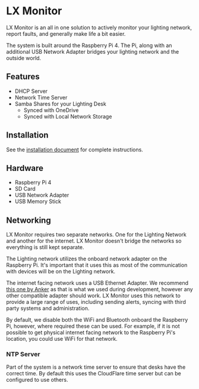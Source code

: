 # LX Monitor

LX Monitor is an all in one solution to actively monitor your lighting network, report faults, and generally make life a bit easier.

The system is built around the Raspberry Pi 4. The Pi, along with an additional USB Network Adapter bridges your lighting network and the outside world.

## Features

- DHCP Server
- Network Time Server
- Samba Shares for your Lighting Desk
    - Synced with OneDrive
    - Synced with Local Network Storage

## Installation

See the [installation document](INSTALLATION.md) for complete instructions.

## Hardware

- Raspberry Pi 4
- SD Card
- USB Network Adapter
- USB Memory Stick

## Networking

LX Monitor requires two separate networks. One for the Lighting Network and another for the internet. LX Monitor doesn't bridge the networks so everything is still kept separate.

The Lighting network utilizes the onboard network adapter on the Raspberry Pi. It's important that it uses this as most of the communication with devices will be on the Lighting network.

The internet facing network uses a USB Ethernet Adapter. We recommend [this one by Anker][AnkerUSBEthernet] as that is what we used during development, however any other compatible adapter should work. LX Monitor uses this network to provide a large range of uses, including sending alerts, syncing with third party systems and administration.

By default, we disable both the WiFi and Bluetooth onboard the Raspberry Pi, however, where required these can be used. For example, if it is not possible to get physical internet facing network to the Raspberry Pi's location, you could use WiFi for that network.

### NTP Server

Part of the system is a network time server to ensure that desks have the correct time. By default this uses the CloudFlare time server but can be configured to use others.

[AnkerUSBEthernet]: https://www.amazon.co.uk/Anker-Portable-Ethernet-Supporting-Notebook-Black-USB-3-0/dp/B00NPJP33M/ref=sr_1_3?keywords=anker+gigabit+usb+ethernet&qid=1569024148&s=computers&sr=1-3